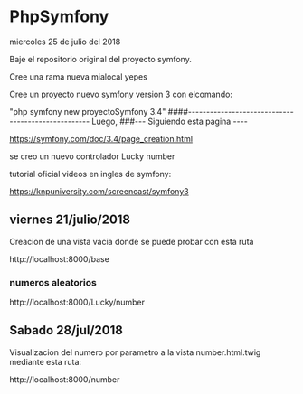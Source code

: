 # PhpSymfony
miercoles 25 de julio del 2018

Baje el repositorio original del proyecto symfony.

Cree una rama nueva mialocal yepes

Cree un proyecto nuevo symfony version 3
con elcomando:

"php symfony new proyectoSymfony 3.4"
####---------------------------------------------------
Luego,
###--- Siguiendo esta pagina ----

https://symfony.com/doc/3.4/page_creation.html

se creo un nuevo controlador Lucky number

tutorial oficial videos en ingles de symfony:

https://knpuniversity.com/screencast/symfony3


## viernes 21/julio/2018
Creacion de una vista vacia donde se puede probar con esta ruta

http://localhost:8000/base

### numeros aleatorios

http://localhost:8000/Lucky/number  

## Sabado 28/jul/2018
Visualizacion del numero por parametro a la vista number.html.twig mediante esta ruta:

http://localhost:8000/number
